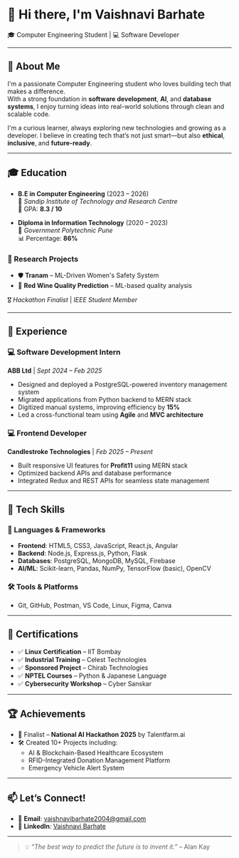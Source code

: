 # 👋 Hi there, I'm **Vaishnavi Barhate**  
🎓 Computer Engineering Student | 💻 Software Developer

---

## 🧠 About Me

I'm a passionate Computer Engineering student who loves building tech that makes a difference.  
With a strong foundation in **software development**, **AI**, and **database systems**, I enjoy turning ideas into real-world solutions through clean and scalable code.

I'm a curious learner, always exploring new technologies and growing as a developer. I believe in creating tech that’s not just smart—but also **ethical**, **inclusive**, and **future-ready**.

---

## 🎓 Education

- **B.E in Computer Engineering** (2023 – 2026)  
  📍 *Sandip Institute of Technology and Research Centre*  
  🧮 GPA: **8.3 / 10**

- **Diploma in Information Technology** (2020 – 2023)  
  📍 *Government Polytechnic Pune*  
  📊 Percentage: **86%**

### 🔬 Research Projects
- 🛡️ **Tranam** – ML-Driven Women's Safety System  
- 🍷 **Red Wine Quality Prediction** – ML-based quality analysis  

🎖️ *Hackathon Finalist* | *IEEE Student Member*

---

## 💼 Experience

### 💻 Software Development Intern  
**ABB Ltd** | *Sept 2024 – Feb 2025*  
- Designed and deployed a PostgreSQL-powered inventory management system  
- Migrated applications from Python backend to MERN stack  
- Digitized manual systems, improving efficiency by **15%**  
- Led a cross-functional team using **Agile** and **MVC architecture**

### 💻 Frontend Developer  
**Candlestroke Technologies** | *Feb 2025 – Present*  
- Built responsive UI features for **Profit11** using MERN stack  
- Optimized backend APIs and database performance  
- Integrated Redux and REST APIs for seamless state management

---

## 🚀 Tech Skills

### 🧩 Languages & Frameworks
- **Frontend**: HTML5, CSS3, JavaScript, React.js, Angular  
- **Backend**: Node.js, Express.js, Python, Flask  
- **Databases**: PostgreSQL, MongoDB, MySQL, Firebase  
- **AI/ML**: Scikit-learn, Pandas, NumPy, TensorFlow (basic), OpenCV  

### 🛠️ Tools & Platforms
- Git, GitHub, Postman, VS Code, Linux, Figma, Canva

---

## 📜 Certifications

- ✅ **Linux Certification** – IIT Bombay  
- ✅ **Industrial Training** – Celest Technologies  
- ✅ **Sponsored Project** – Chirab Technologies  
- ✅ **NPTEL Courses** – Python & Japanese Language  
- ✅ **Cybersecurity Workshop** – Cyber Sanskar

---

## 🏆 Achievements

- 🎯 Finalist – **National AI Hackathon 2025** by Talentfarm.ai  
- 🛠️ Created 10+ Projects including:  
  - AI & Blockchain-Based Healthcare Ecosystem  
  - RFID-Integrated Donation Management Platform  
  - Emergency Vehicle Alert System

---

## 📫 Let’s Connect!

- 📧 **Email**: vaishnavibarhate2004@gmail.com  
- 💼 **LinkedIn**: [Vaishnavi Barhate](https://www.linkedin.com/in/vaishnavi-barhate-30385a268/)

---

> 💡 *“The best way to predict the future is to invent it.”* – Alan Kay

